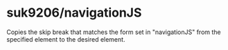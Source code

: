 # suk9206/navigationJS
Copies the skip break that matches the form set in "navigationJS" from the specified element to the desired element.
